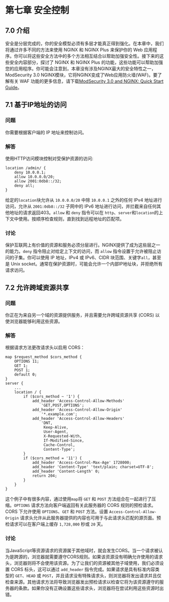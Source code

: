 # 第七章 安全控制

## 7.0 介绍

安全是分层完成的，你的安全模型必须有多层才能真正得到强化。在本章中，我们将通过许多不同的方法来使用 NGINX 和 NGINX Plus 来保护你的 Web 应用程序。你可以将这些安全方法中的多个方法相互结合以帮助加强安全性。接下来的这些安全内容部分，探讨了 NGINX 和 NGINX Plus 的功能，这些功能可以帮助加强您的应用程序。你可能会注意到，本章没有涉及NGINX最大的安全特性之一，ModSecurity 3.0 NGINX模块，它将NGINX变成了Web应用防火墙(WAF)。要了解有关 WAF 功能的更多信息，请下载[ModSecurity 3.0 and NGINX: Quick Start Guide](https://www.nginx.com/resources/library/modsecurity-3-nginx-quick-start-guide/)。

## 7.1 基于IP地址的访问

### 问题

你需要根据客户端的 IP 地址来控制访问。

### 解答

使用HTTP访问模块控制对受保护资源的访问:

```
location /admin/ {
    deny 10.0.0.1;
    allow 10.0.0.0/20;
    allow 2001:0db8::/32;
    deny all;
}
```

给定的`location`块允许从 `10.0.0.0/20` 中除 `10.0.0.1` 之外的任何 IPv4 地址进行访问，允许从 `2001:0db8::/32` 子网中的 IPv6 地址进行访问，并拦截来自任何其他地址的请求返回403。`allow` 和 `deny` 指令可以在 `http`、`server`和`location`的上下文中使用。按顺序检查规则，直到找到远程地址的匹配项。

### 讨论

保护互联网上有价值的资源和服务必须分层进行。NGINX提供了成为这些层之一的能力。`deny` 指令阻止对给定上下文的访问，而 `allow` 指令设置于允许被阻止访问的子集。你可以使用 IP 地址，IPv4 或 IPv6、CIDR 块范围、关键字`all`，甚至是 Unix socket。通常在保护资源时，可能会允许一个内部IP地址块，并拒绝所有请求访问。

## 7.2 允许跨域资源共享

### 问题

你正在为来自另一个域的资源提供服务，并且需要允许跨域资源共享 (CORS) 以使浏览器能够利用这些资源。

### 解答

根据请求方法更改请求头以启用 CORS：

```
map $request_method $cors_method {
    OPTIONS 11;
    GET 1;
    POST 1;
    default 0;
}
server {
    ...
    location / {
        if ($cors_method ~ '1') {
            add_header 'Access-Control-Allow-Methods'
                'GET,POST,OPTIONS';
            add_header 'Access-Control-Allow-Origin'
                '*.example.com';
            add_header 'Access-Control-Allow-Headers'
                'DNT,
                 Keep-Alive,
                 User-Agent,
                 X-Requested-With,
                 If-Modified-Since,
                 Cache-Control,
                 Content-Type';
        }
        if ($cors_method = '11') {
            add_header 'Access-Control-Max-Age' 1728000;
            add_header 'Content-Type' 'text/plain; charset=UTF-8';
            add_header 'Content-Length' 0;
            return 204;
        }
    }
}
```

这个例子中有很多内容，通过使用`map`将 `GET` 和 `POST` 方法组合在一起进行了压缩。`OPTIONS` 请求方法向客户端返回有关此服务器的 CORS 规则的预检请求。 CORS 下允许使用 `OPTIONS`、`GET` 和 `POST` 方法。设置 `Access-Control-Allow-Origin` 请求头允许从此服务器提供的内容也可用于与此请求头匹配的源页面。预检请求可以在客户端上缓存 `1,728,000` 秒或 `20` 天。

### 讨论

当JavaScript等资源请求的资源属于其他域时，就会发生CORS。当一个请求被认为是跨源的，浏览器就需要遵守CORS规则。如果该资源没有明确允许使用的请求头，浏览器则将不会使用该资源。为了让我们的资源被其他子域使用，我们必须设置 CORS 标头，这可以通过 `add_header` 指令完成。如果请求是具有标准内容类型的 `GET`、`HEAD` 或 `POST`，并且请求没有特殊请求头，则浏览器将发出请求并且仅检查来源。其他请求方法将导致浏览器发出预检请求以检查它将为该资源遵守的服务器的条款。如果你没有正确设置这些请求头，浏览器将在尝试利用这些资源时出错。

